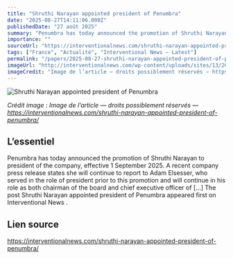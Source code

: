 ```yaml
---
title: "Shruthi Narayan appointed president of Penumbra"
date: "2025-08-27T14:11:06.000Z"
publishedDate: "27 août 2025"
summary: "Penumbra has today announced the promotion of Shruthi Narayan to president of the company, effective 1 September 2025. A recent company press release states she will continue to report to Adam Elsesser, who served in the role of president prior to this promotion and will continue in his role as both chairman of the board and chief executive officer of [&#8230;] The post Shruthi Narayan appointed president of Penumbra appeared first on Interventional News ."
importance: ""
sourceUrl: "https://interventionalnews.com/shruthi-narayan-appointed-president-of-penumbra/"
tags: ["France", "Actualité", "Interventional News — Latest"]
permalink: "/papers/2025-08-27-shruthi-narayan-appointed-president-of-penumbra"
imageUrl: "http://interventionalnews.com/wp-content/uploads/sites/13/2025/08/NarayanShruthi_Penumbra-scaled.jpg"
imageCredit: "Image de l’article — droits possiblement réservés — https://interventionalnews.com/shruthi-narayan-appointed-president-of-penumbra/"
---
```


![Shruthi Narayan appointed president of Penumbra](http://interventionalnews.com/wp-content/uploads/sites/13/2025/08/NarayanShruthi_Penumbra-scaled.jpg)

*Crédit image : Image de l’article — droits possiblement réservés — https://interventionalnews.com/shruthi-narayan-appointed-president-of-penumbra/*

## L’essentiel

Penumbra has today announced the promotion of Shruthi Narayan to president of the company, effective 1 September 2025. A recent company press release states she will continue to report to Adam Elsesser, who served in the role of president prior to this promotion and will continue in his role as both chairman of the board and chief executive officer of [&#8230;] The post Shruthi Narayan appointed president of Penumbra appeared first on Interventional News .

## Lien source

https://interventionalnews.com/shruthi-narayan-appointed-president-of-penumbra/
